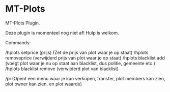 # MT-Plots
MT-Plots Plugin.



Deze plugin is momenteel nog niet af!
Hulp is welkom.

Commands:

/hplots setprice (prijs) (Zet de prijs van plot waar je op staat)
/hplots removeprice (verwijderd prijs van plot waar je op staat)
/hplots blacklist add (voegt plot waar je nu op staat aan blacklist, dus politie, gemeente etc.)
/hplots blacklist remove (verwijderd plot van blacklist)


/pi (Opent een menu waar je kan verkopen, transfer, plot members kan zien, plot owner kan zien, en plot waarde)
